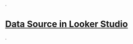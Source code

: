 .


# [Data Source in Looker Studio](https://learn.udacity.com/paid-courses/cd13725/lessons/281a7374-e9c0-4f80-b6f5-eba5be52dbea/concepts/281a7374-e9c0-4f80-b6f5-eba5be52dbea-project-rubric?program_version=construction&program_locale=en-us&lesson_tab=lesson)

.
